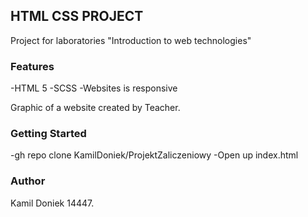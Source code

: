 ## HTML CSS PROJECT

Project for laboratories "Introduction to web technologies" 

### Features

-HTML 5
-SCSS
-Websites is responsive

Graphic of a website created by Teacher. 

### Getting Started

-gh repo clone KamilDoniek/ProjektZaliczeniowy
-Open up index.html

### Author
Kamil Doniek 14447.

